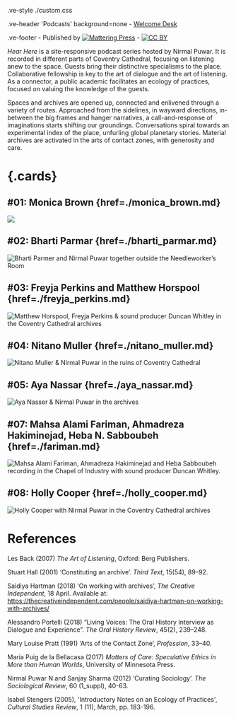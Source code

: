 .ve-style ./custom.css

.ve-header 'Podcasts' background=none
    - [Welcome Desk](/)
    
.ve-footer
    - Published by [![Mattering Press](https://www.matteringpress.org/wp-content/themes/matteringpress/img/mattering-press.png)](https://www.matteringpress.org/)
    - [![CC BY](https://licensebuttons.net/l/by/4.0/88x31.png)](https://creativecommons.org/licenses/by/4.0/)

*Hear Here* is a site-responsive podcast series hosted by Nirmal Puwar. It is recorded in different parts of Coventry Cathedral, focusing on listening anew to the space. Guests bring their distinctive specialisms to the place. Collaborative fellowship is key to the art of dialogue and the art of listening. As a connector, a public academic facilitates an ecology of practices, focused on valuing the knowledge of the guests.

Spaces and archives are opened up, connected and enlivened through a variety of routes. Approached from the sidelines, in wayward directions, in-between the big frames and hanger narratives, a call-and-response of imaginations starts shifting our groundings. Conversations spiral towards an experimental index of the place, unfurling global planetary stories. Material archives are activated in the arts of contact zones, with generosity and care.

# {.cards}

## #01: Monica Brown {href=./monica_brown.md}

![](/media/podcasts/MB_(3-4)_001.jpeg)

## #02: Bharti Parmar {href=./bharti_parmar.md}

![Bharti Parmer and Nirmal Puwar together outside the Needleworker’s Room](/media/podcasts/BP_(4_3)_001.jpg)

## #03: Freyja Perkins and Matthew Horspool {href=./freyja_perkins.md}

![Matthew Horspool, Freyja Perkins & sound producer Duncan Whitley in the Coventry Cathedral archives](/media/podcasts/MH_FP_(4-3)_001.jpg)

## #04: Nitano Muller {href=./nitano_muller.md}

![Nitano Muller & Nirmal Puwar in the ruins of Coventry Cathedral](/media/podcasts/NM_(3-4)_001.jpg)

## #05: Aya Nassar {href=./aya_nassar.md}

![Aya Nasser & Nirmal Puwar in the archives](/media/podcasts/AN_(4-3)_001.jpg)

## #07: Mahsa Alami Fariman, Ahmadreza Hakiminejad, Heba N. Sabboubeh {href=./fariman.md}

![Mahsa Alami Fariman, Ahmadreza Hakiminejad and Heba Sabboubeh recording in the Chapel of Industry with sound producer Duncan Whitley.](/media/podcasts/MRH_(4-3)_001.jpg)

## #08: Holly Cooper {href=./holly_cooper.md}

![Holly Cooper with Nirmal Puwar in the Coventry Cathedral archives](/media/podcasts/HC_(4-3)_001.jpg)

# References

Les Back (2007) *The Art of Listening*, Oxford: Berg Publishers. 

Stuart Hall (2001) ‘Constituting an archive’. *Third Text*, 15(54), 89–92.

Saidiya Hartman (2018) ‘On working with archives’, *The Creative Independent*, 18 April. Available at: https://thecreativeindependent.com/people/saidiya-hartman-on-working-with-archives/

Alessandro Portelli (2018) “Living Voices: The Oral History Interview as Dialogue and Experience”. *The Oral History Review*, 45(2), 239–248.

Mary Louise Pratt (1991) ‘Arts of the Contact Zone’, *Profession*, 33–40. 

Maria Puig de la Bellacasa (2017) *Matters of Care: Speculative Ethics in More than Human Worlds*, University of Minnesota Press.

Nirmal Puwar N and Sanjay Sharma (2012) ‘Curating Sociology’. *The Sociological Review*, 60 (1_suppl), 40-63.

Isabel Stengers (2005), 'Introductory Notes on an Ecology of Practices', *Cultural Studies Review*, 1 (11), March, pp. 183-196.